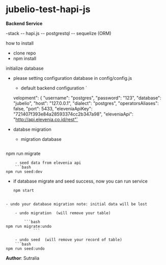 # jubelio-test-hapi-js

**Backend Service**

-stack
	-- hapi.js
	-- postgrestql
	-- sequelize (ORM)

how to install

- clone repo
- npm install


initialize database
- please setting configuration database in config/config.js
	- default backend configuration 
	`

    velopment": {
        "username": "postgres",
        "password": "123",
        "database": "jubelio",
        "host": "127.0.0.1",
        "dialect": "postgres",
        "operatorsAliases": false,
        "port": 5433,
        "eleveniaApiKey": "721407f393e84a28593374cc2b347a98",
        "eleveniaApi": "http://api.elevenia.co.id/rest"`
		
		

- databse migration
	- migration database 
	```bash
npm run migrate
```
	- seed data from elevenia api 
	```bash
npm run seed:dev
```

	
	

- if database migrate and seed success, now you can run service
	 ```bash
	 npm start
```

- undo your database migration note: initial data will be lost

	- undo migration  (will remove your table)
	
		```bash
npm run migrate:undo
			```

	- undo seed  (will remove your record of table)
	```bash
npm run seed:undo
```

**Author**: Sutralia
